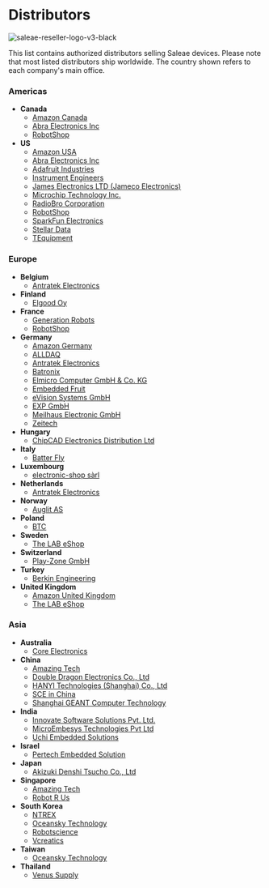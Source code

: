 # Distributors

![saleae-reseller-logo-v3-black](https://github.com/saleae/gitbook-docs/assets/143648606/eca04bc3-ace4-4ded-85ce-97f980267c2a)


This list contains authorized distributors selling Saleae devices. Please note that most listed distributors ship worldwide. The country shown refers to each company's main office.

### Americas
- **Canada**
  - [Amazon Canada](https://www.amazon.ca/Logic-Pro-Red-Ultra-Portable-Frustration/dp/B074TVSLN1/)
  - [Abra Electronics Inc](https://abra-electronics.com/?subcats=Y&pcode_from_q=Y&pshort=Y&pfull=Y&pname=Y&pkeywords=Y&search_performed=Y&q=saleae&dispatch=products.search)
  - [RobotShop](http://www.robotshop.com/en/catalogsearch/result/index/?general_brand=Saleae&q=saleae)
- **US**
  - [Amazon USA](https://www.amazon.com/Logic-Black-Saleae-8-Channel-Analyzer/dp/B0749G85W2/ref=sr_1_1?s=hi&ie=UTF8&qid=1516658879&sr=1-1&keywords=saleae)
  - [Abra Electronics Inc](https://abra-electronics.com/?subcats=Y&pcode_from_q=Y&pshort=Y&pfull=Y&pname=Y&pkeywords=Y&search_performed=Y&q=saleae&dispatch=products.search)
  - [Adafruit Industries](https://www.adafruit.com/?q=Saleae&)
  - [Instrument Engineers](http://instrumentengineers.com/logicanalyzers.aspx)
  - [James Electronics LTD (Jameco Electronics)](https://www.jameco.com/webapp/wcs/stores/servlet/StoreCatalogDrillDownView?langId=-1&storeId=10001&catalogId=10001&freeText=saleae&search_type=jamecoall)
  - [Microchip Technology Inc.](https://www.microchipdirect.com/product/search/all/saleae)
  - [RadioBro Corporation](http://www.radiobro.com/development-tools/)
  - [RobotShop](http://www.robotshop.com/en/catalogsearch/result/index/?general_brand=Saleae&q=saleae)
  - [SparkFun Electronics](https://www.sparkfun.com/search/results?term=saleae)
  - [Stellar Data](http://stellardata.com/)
  - [TEquipment](http://www.tequipment.net/search/?F_Keyword=saleae)

### Europe
- **Belgium**
  - [Antratek Electronics](https://www.antratek.com/catalogsearch/result/?q=saleae)
- **Finland**
  - [Elgood Oy](https://www.partco.fi/en/2487-logic-analyzers)
- **France**
  - [Generation Robots](https://www.generationrobots.com/en/83_saleae)
  - [RobotShop](http://www.robotshop.com/en/catalogsearch/result/index/?general_brand=Saleae&q=saleae)
- **Germany**
  - [Amazon Germany](https://www.amazon.de/-/en/SAL-00113/dp/B074TNNGS8/ref=sr_1_4?crid=3M24JK3NPYFLG)
  - [ALLDAQ](https://shop.alldaq.com/advanced_search_result.php?keywords=saleae)
  - [Antratek Electronics](https://www.antratek.com/catalogsearch/result/?q=saleae)
  - [Batronix](http://www.batronix.com/shop/logic-analyzer/Saleae.html)
  - [Elmicro Computer GmbH & Co. KG](http://elmicro.com/de/saleae-logic.html)
  - [Embedded Fruit](http://www.embeddedfruit.de/SaleaeProdukte)
  - [eVision Systems GmbH](https://evision-webshop.eu/measuring-testing/analyzer/logic-analyzer)
  - [EXP GmbH](https://www.exp-tech.de/saleae/)
  - [Meilhaus Electronic GmbH](https://www.meilhaus.de/infos/saleae/)
  - [Zeitech](http://www.zeitech.de/navi.php?suchausdruck=saleae&JTLSHOP=g8lkc975vlv09krapogli19am3)
- **Hungary**
  - [ChipCAD Electronics Distribution Ltd](https://www.chipcad.hu/saleae)
- **Italy**
  - [Batter Fly](https://www.batterfly.com/shop/saleae)
- **Luxembourg**
  - [electronic-shop sàrl](https://www.electronic-shop.lu/EN/search?q=saleae)
- **Netherlands**
  - [Antratek Electronics](https://www.antratek.com/catalogsearch/result/?q=saleae)
- **Norway**
  - [Auglit AS](https://www.adroit.no/logikk-analysatorer.html)
- **Poland**
  - [BTC](https://kamami.pl/22_saleae)
- **Sweden**
  - [The LAB eShop](https://thelabeshop.com/collections/saleae/Product)
- **Switzerland**
  - [Play-Zone GmbH](http://www.play-zone.ch/en/catalogsearch/result/?q=saleae&x=0&y=0)
- **Turkey**
  - [Berkin Engineering](https://berkinengineering.com/en/)
- **United Kingdom**
  - [Amazon United Kingdom](https://www.amazon.co.uk/Logic-Pro-16-Red-16-Channel/dp/B074TK7T3H/)
  - [The LAB eShop](https://thelabeshop.com/collections/saleae/Product)

### Asia
- **Australia**
  - [Core Electronics](http://core-electronics.com.au/search/?q=saleae)
- **China**
  - [Amazing Tech](http://amazingtech.com.cn/cn/index.php)
  - [Double Dragon Electronics Co., Ltd](http://www.sl.com.cn/)
  - [HANYI Technologies (Shanghai) Co., Ltd](http://www.han-yi-tech.com/product/129.html)
  - [SCE in China](http://www.scedg.com/)
  - [Shanghai GEANT Computer Technology](http://www.geant.com.cn/brandshow?id=219)
- **India**
  - [Innovate Software Solutions Pvt. Ltd.](http://innovatesolutions.net/shop/logic-4/)
  - [MicroEmbesys Technologies Pvt Ltd](http://microembesys.com/logic-analyzer/)
  - [Uchi Embedded Solutions](http://uchiembedded.co.in/index.html)
- **Israel**
  - [Pertech Embedded Solution](http://www.pertech.co.il/saleae/)
- **Japan**
  - [Akizuki Denshi Tsucho Co., Ltd](http://akizukidenshi.com/catalog/goods/search.aspx?search=x&keyword=saleae&image=%8C%9F%8D%F5)
- **Singapore**
  - [Amazing Tech](http://amazingtech.com.cn/cn/index.php)
  - [Robot R Us](https://robot-r-us.com.sg/?s=saleae&post_type=product)
- **South Korea**
  - [NTREX](https://www.devicemart.co.kr/goods/view?no=14453007)
  - [Oceansky Technology](http://oceansky-technology.com/commerce/advanced_search_result.php?keywords=saleae&sid=abf33532e1f39dee3759e0f997ad9779&x=0&y=0)
  - [Robotscience](http://www.robotscience.kr/goods/search?search_text=saleae&x=0&y=0)
  - [Vcreatics](http://www.vctec.co.kr/product/search.html?banner_action=&keyword=saleae)
- **Taiwan**
  - [Oceansky Technology](http://oceansky-technology.com/commerce/advanced_search_result.php?keywords=saleae&sid=abf33532e1f39dee3759e0f997ad9779&x=0&y=0)
- **Thailand**
  - [Venus Supply](http://www.thaieasyelec.com/products/tools-instruments.html)

